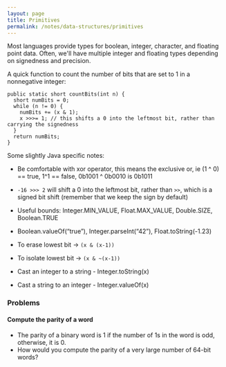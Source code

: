 ```yaml
---
layout: page
title: Primitives
permalink: /notes/data-structures/primitives
---
```


Most languages provide types for boolean, integer, character, and floating point data.
Often, we'll have multiple integer and floating types depending on signedness and precision.

A quick function to count the number of bits that are set to 1 in a nonnegative integer:

```
public static short countBits(int n) {
  short numBits = 0;
  while (n != 0) {
    numBits += (x & 1);
    x >>>= 1; // this shifts a 0 into the leftmost bit, rather than carrying the signedness
  }
  return numBits;
}
```

Some slightly Java specific notes:

* Be comfortable with xor operator, this means the exclusive or, ie (1 ^ 0) == true, 1^1 == false, 0b1001 ^ 0b0010 is 0b1011

* `-16 >>> 2` will shift a 0 into the leftmost bit, rather than `>>`, which is a signed bit shift (remember that we keep the sign by default)

* Useful bounds: Integer.MIN_VALUE, Float.MAX_VALUE, Double.SIZE, Boolean.TRUE

* Boolean.valueOf(“true”), Integer.parseInt(“42”), Float.toString(-1.23)

* To erase lowest bit -> `(x & (x-1))`

* To isolate lowest bit -> `(x & ~(x-1))`

* Cast an integer to a string - Integer.toString(x)

* Cast a string to an integer - Integer.valueOf(x)

### Problems

#### Compute the parity of a word

* The parity of a binary word is 1 if the number of 1s in the word is odd, otherwise, it is 0.
* How would you compute the parity of a very large number of 64-bit words?


